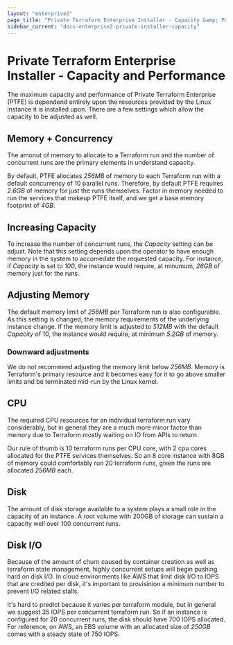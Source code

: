 ```yaml
---
layout: "enterprise2"
page_title: "Private Terraform Enterprise Installer - Capacity &amp; Performance"
sidebar_current: "docs-enterprise2-private-installer-capacity"
---
```


# Private Terraform Enterprise Installer - Capacity and Performance

The maximum capacity and performance of Private Terraform Enterprise (PTFE) is dependend entirely upon the resources
provided by the Linux instance it is installed upon. There are a few settings which allow the capacity to be adjusted
as well.

## Memory + Concurrency

The amonut of memory to allocate to a Terraform run and the number of concurrent runs are the primary elements in
understand capacity.

By default, PTFE allocates *256MB* of memory to each Terraform run with a default concurrency of 10 parallel runs.
Therefore, by default PTFE requires *2.6GB* of memory for just the runs themselves. Factor in memory needed to run
the services that makeup PTFE itself, and we get a base memory footprint of *4GB*.

## Increasing Capacity

To increase the number of concurrent runs, the *Capacity* setting can be adjust. Note that this setting depends upon
the operator to have enough memory in the system to accomedate the requested capacity. For instance, if *Capacity* is
set to *100*, the instance would require, at minumum, *26GB* of memory just for the runs.

## Adjusting Memory

The default memory limit of *256MB* per Terraform run is also configurable. As this setting is changed, the memory requirements
of the underlying instance change. If the memory limit is adjusted to *512MB* with the default *Capacity* of 10, the instance
would require, at minimum *5.2GB* of memory.

### Downward adjustments

We do not recommend adjusting the memory limit below *256MB*. Memory is Terraform's primary resource and it becomes easy for it
to go above smaller limits and be terminated mid-run by the Linux kernel.

## CPU

The required CPU resources for an individual terraform run vary considerably, but in general they are a much more minor
factor than memory due to Terraform mostly waiting on IO from APIs to return.

Our rule of thumb is 10 terraform runs per CPU core, with 2 cpu cores allocated for the PTFE services themselves. So an 8 core
instance with 8GB of memory could comfortably run 20 terraform runs, given the runs are allocated *256MB* each.

## Disk

The amount of disk storage available to a system plays a small role in the capacity of an instance. A root volume with 200GB
of storage can sustain a capacity well over 100 concurrent runs.

## Disk I/O

Because of the amount of churn caused by container creation as well as terraform state management, highly concurrent setups
will begin pushing hard on disk I/O. In cloud environments like AWS that limit disk I/O to IOPS that are credited per disk,
it's important to provisinion a minimum number to prevent I/O related stalls.

It's hard to predict because it varies per terraform module, but in general we suggest 35 IOPS per concurrent terraform run. So
if an instance is configured for 20 concurrent runs, the disk should have 700 IOPS allocated. For reference, on AWS, an EBS volume
with an allocated size of *250GB* comes with a steady state of 750 IOPS.
